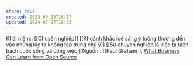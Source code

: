```yaml
---
share: true
created: 2023-09-05T16:17
updated: 2024-07-27T18:33
---
```

Khái niệm:: [[Chuyên nghiệp]]
[[Khoảnh khắc loé sáng ý tưởng thường đến vào những lúc ta không tập trung chú ý]]
[[Sự chuyên nghiệp là việc ta tách bạch cuộc sống và công việc]]
Nguồn:: [[Paul Graham]], [What Business Can Learn from Open Source](http://www.paulgraham.com/opensource.html)
